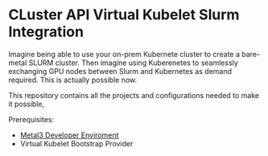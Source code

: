 # CLuster API Virtual Kubelet Slurm Integration

Imagine being able to use your on-prem Kubernete cluster to create a bare-metal SLURM cluster. Then imagine using Kuberenetes to seamlessly exchanging GPU nodes between Slurm and Kubernetes as demand required. This is actually possible now. 

This repository contains all the projects and configurations needed to make it possible,

Prerequisites:
- [Metal3 Developer Enviroment](https://github.com/metal3-io/metal3-dev-env)
- Virtual Kubelet Bootstrap Provider